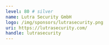 ```yaml
---
level: 80 # silver
name: Lutra Security GmbH
logo: /img/sponsors/lutrasecurity.png
uri: https://lutrasecurity.com/
handle: lutrasecurity
---
```

